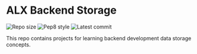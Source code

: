 # ALX Backend Storage

![Repo size](https://img.shields.io/github/repo-size/kudzie-zoh/alx-backend-storage)
![Pep8 style](https://img.shields.io/badge/PEP8-style%20guide-purple?style=round-square)
![Latest commit](https://img.shields.io/github/last-commit/kudzie-zoh/alx-backend-storage/main?style=round-square)

This repo contains projects for learning backend development data storage concepts.
